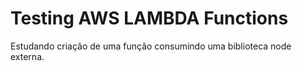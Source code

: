 # Testing AWS LAMBDA Functions
Estudando criação de uma função consumindo uma biblioteca node externa.
